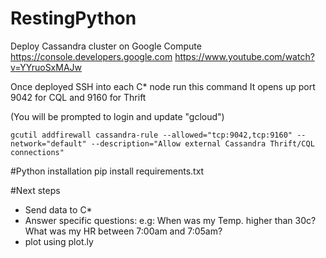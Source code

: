 # RestingPython

Deploy Cassandra cluster on Google Compute
https://console.developers.google.com
https://www.youtube.com/watch?v=YYruoSxMAJw

Once deployed SSH into each C* node run this command
It opens up port 9042 for CQL and 9160 for Thrift

(You will be prompted to login and update "gcloud")

`gcutil addfirewall cassandra-rule --allowed="tcp:9042,tcp:9160" --network="default" --description="Allow external Cassandra Thrift/CQL connections"`


#Python installation
pip install requirements.txt

#Next steps
* Send data to C*
* Answer specific questions: e.g: When was my Temp. higher than 30c? What was my HR between 7:00am and 7:05am?
* plot using plot.ly
